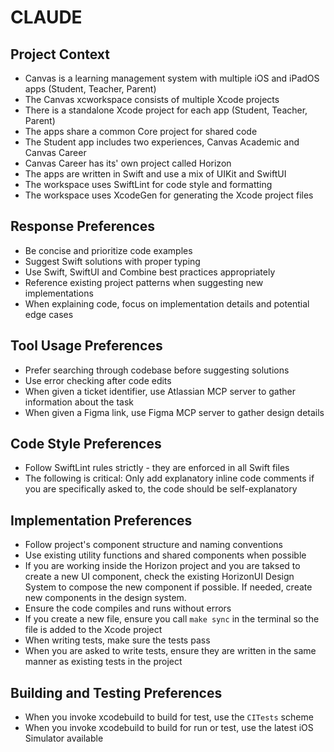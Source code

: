 # CLAUDE

## Project Context

- Canvas is a learning management system with multiple iOS and iPadOS apps (Student, Teacher, Parent)
- The Canvas xcworkspace consists of multiple Xcode projects
- There is a standalone Xcode project for each app (Student, Teacher, Parent)
- The apps share a common Core project for shared code
- The Student app includes two experiences, Canvas Academic and Canvas Career
- Canvas Career has its' own project called Horizon
- The apps are written in Swift and use a mix of UIKit and SwiftUI
- The workspace uses SwiftLint for code style and formatting
- The workspace uses XcodeGen for generating the Xcode project files 

## Response Preferences

- Be concise and prioritize code examples
- Suggest Swift solutions with proper typing
- Use Swift, SwiftUI and Combine best practices appropriately
- Reference existing project patterns when suggesting new implementations
- When explaining code, focus on implementation details and potential edge cases

## Tool Usage Preferences

- Prefer searching through codebase before suggesting solutions
- Use error checking after code edits
- When given a ticket identifier, use Atlassian MCP server to gather information about the task
- When given a Figma link, use Figma MCP server to gather design details

## Code Style Preferences
- Follow SwiftLint rules strictly - they are enforced in all Swift files
- The following is critical: Only add explanatory inline code comments if you are specifically asked to, the code should be self-explanatory 

## Implementation Preferences
- Follow project's component structure and naming conventions
- Use existing utility functions and shared components when possible
- If you are working inside the Horizon project and you are taksed to create a new UI component, check the existing HorizonUI Design System to compose the new component if possible. If needed, create new components in the design system.
- Ensure the code compiles and runs without errors
- If you create a new file, ensure you call `make sync` in the terminal so the file is added to the Xcode project
- When writing tests, make sure the tests pass
- When you are asked to write tests, ensure they are written in the same manner as existing tests in the project

## Building and Testing Preferences
- When you invoke xcodebuild to build for test, use the `CITests` scheme
- When you invoke xcodebuild to build for run or test, use the latest iOS Simulator available